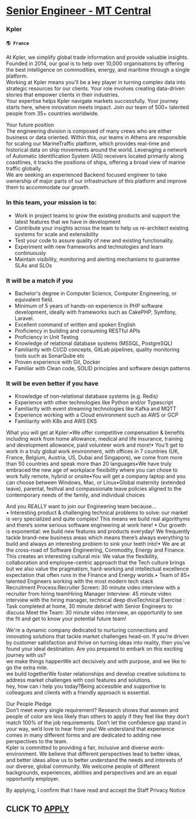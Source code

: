 # [Senior Engineer - MT Central](https://www.remotewlb.com/apply/senior-engineer-mt-central-57156)  
### Kpler  
#### `🌎 France`  
​​At Kpler, we simplify global trade information and provide valuable insights. Founded in 2014, our goal is to help over 10,000 organisations by offering the best intelligence on commodities, energy, and maritime through a single platform.  
Working at Kpler means you'll be a key player in turning complex data into strategic resources for our clients. Your role involves creating data-driven stories that empower clients in their industries.  
Your expertise helps Kpler navigate markets successfully. Your journey starts here, where innovation meets impact. Join our team of 500+ talented people from 35+ countries worldwide.  
  
Your future position  
The engineering division is composed of many crews who are either business or data oriented. Within this, our teams in Athens are responsible for scaling our MarineTraffic platform, which provides real-time and historical data on ship movements around the world. Leveraging a network of Automatic Identification System (AIS) receivers located primarily along coastlines, it tracks the positions of ships, offering a broad view of marine traffic globally.  
We are seeking an experienced Backend focused engineer to take ownership of major parts of our infrastructure of this platform and improve them to accommodate our growth.

### In this team, your mission is to:

  * Work in project teams to grow the existing products and support the latest features that we have in development
  * Contribute your insights across the team to help us re-architect existing systems for scale and extensibility
  * Test your code to assure quality of new and existing functionality.
  * Experiment with new frameworks and technologies and learn continuously
  * Maintain visibility, monitoring and alerting mechanisms to guarantee SLAs and SLOs

### It will be a match if you

  * Bachelor's degree in Computer Science, Computer Engineering, or equivalent field.
  * Minimum of 5 years of hands-on experience in PHP software development, ideally with frameworks such as CakePHP, Symfony, Laravel.
  * Excellent command of written and spoken English
  * Proficiency in building and consuming RESTful APIs 
  * Proficiency in Unit Testing 
  * Knowledge of relational database systems (MSSQL, PostgreSQL)
  * Familiarity with CI/CD concepts, GitLab pipelines, quality monitoring tools such as SonarQube etc
  * Proven experience with Git, Docker
  * Familiar with Clean code, SOLID principles and software design patterns

### It will be even better if you have

  * Knowledge of non-relational database systems (e.g. Redis)
  * Experience with other technologies like Python and/or Typescript
  * Familiarity with event streaming technologies like Kafka and MQTT
  * Experience working with a Cloud environment such as AWS or GCP
  * Familiarity with K8s and AWS EKS

What you will get at Kpler:•We offer competitive compensation & benefits including work from home allowance, medical and life insurance, training and development allowance, paid volunteer work and more!• You’ll get to work in a truly global work environment, with offices in 7 countries (UK, France, Belgium, Austria, US, Dubai and Singapore), we come from more than 50 countries and speak more than 20 languages•We have truly embraced the new age of workplace flexibility where you can chose to work fully remote, hybrid or onsite•You will get a company laptop and you can choose between Windows, Mac, or Linux•Global maternity (extended leave), parental, festival and compassionate leave policies aligned to the contemporary needs of the family, and individual choices  
  
And you REALLY want to join our Engineering team because…  
• Interesting product & challenging technical problems to solve: our market is very specialized and quite complex! This means we build real algorithyms and there’s some serious software engineering at work here! • Our growth is exponential: we build new features and products everyday! We frequently tackle brand-new business areas which means there’s always everything to build and always an interesting problem to sink your teeth into!• We are at the cross-road of Software Engineering, Commodity, Energy and Finance. This creates an interesting cultural mix: We value the flexibility, collaboration and employee-centric approach that the Tech culture brings but we also value the pragmatism, hard-working and intellectual excellence expectation that often runs in the Finance and Energy worlds.• Team of 85+ talented Engineers working with the most modern tech stack  
Recruitment Process:Recruiter Screen: 30 minute video interview with a recruiter from hiring teamHiring Manager Interview: 45 minute video interview with the hiring manager, technical deep diveTechnical Exercise : Task completed at home, 30 minute debrief with Senior Engineers to discuss Meet the Team: 30 minute video interview, an opportunity to see the fit and get to know your potential future team!  
  
We're a dynamic company dedicated to nurturing connections and innovating solutions that tackle market challenges head-on. If you're driven by customer satisfaction and thrive on turning ideas into reality, then you've found your ideal destination. Are you prepared to embark on this exciting journey with us?  
we make things happenWe act decisively and with purpose, and we like to go the extra mile.  
we build togetherWe foster relationships and develop creative solutions to address market challenges with cool features and solutions.  
hey, how can i help you today?Being accessible and supportive to colleagues and clients with a friendly approach is essential.  
  
Our People Pledge  
Don’t meet every single requirement? Research shows that women and people of color are less likely than others to apply if they feel like they don’t match 100% of the job requirements. Don’t let the confidence gap stand in your way, we’d love to hear from you! We understand that experience comes in many different forms and are dedicated to adding new perspectives to the team.  
Kpler is committed to providing a fair, inclusive and diverse work-environment. We believe that different perspectives lead to better ideas, and better ideas allow us to better understand the needs and interests of our diverse, global community. We welcome people of different backgrounds, experiences, abilities and perspectives and are an equal opportunity employer.  
  
  
By applying, I confirm that I have read and accept the Staff Privacy Notice  
## CLICK TO [APPLY](https://www.remotewlb.com/apply/senior-engineer-mt-central-57156)

